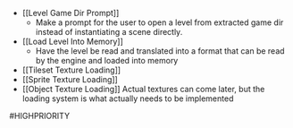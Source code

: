  - [[Level Game Dir Prompt]]
	 - Make a prompt for the user to open a level from extracted game dir instead of instantiating a scene directly.
- [[Load Level Into Memory]]
	- Have the level be read and translated into a format that can be read by the engine and loaded into memory
- [[Tileset Texture Loading]]
- [[Sprite Texture Loading]]
- [[Object Texture Loading]] 
	Actual textures can come later, but the loading system is what actually needs to be implemented

#HIGHPRIORITY